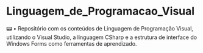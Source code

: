 # Linguagem_de_Programacao_Visual
📟 • Repositório com os conteúdos de Linguagem de Programação Visual, utilizando o Visual Studio, a linguagem CSharp e a estrutura de interface do Windows Forms como ferramentas de aprendizado.
